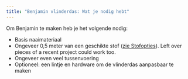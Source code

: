 ```yaml
---
title: "Benjamin vlinderdas: Wat je nodig hebt"
---
```


Om Benjamin te maken heb je het volgende nodig:

- Basis naaimateriaal
- Ongeveer 0,5 meter van een geschikte stof ([zie Stofopties](/docs/patterns/benjamin/fabric/)). Left over pieces of a recent project could work too.
- Ongeveer even veel tussenvoering
- Optioneel: een lintje en hardware om de vlinderdas aanpasbaar te maken
